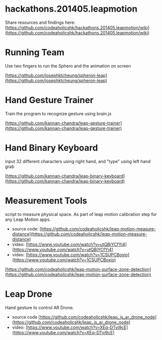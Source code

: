 hackathons.201405.leapmotion
============================

Share resources and findings here: [https://github.com/codeaholicshk/hackathons.201405.leapmotion/wiki] (https://github.com/codeaholicshk/hackathons.201405.leapmotion/wiki)


Running Team
=============================

Use two fingers to run the Sphero and the animation on screen

[https://github.com/josephktcheung/spheron-leap](https://github.com/josephktcheung/spheron-leap)


Hand Gesture Trainer
=============================

Train the program to recognize gesture using brain.js

[https://github.com/kannan-chandra/leap-gesture-trainer](https://github.com/kannan-chandra/leap-gesture-trainer)


Hand Binary Keyboard
=============================

input 32 different characters using right hand, and "type" using left hand grab

[https://github.com/kannan-chandra/leap-binary-keyboard](https://github.com/kannan-chandra/leap-binary-keyboard)


Measurement Tools
============================

script to measure physical space. As part of leap motion calibration step for any Leap Motion apps.

* source code: [https://github.com/codeaholicshk/leap-motion-measure-distance](https://github.com/codeaholicshk/leap-motion-measure-distance)
* video: [https://www.youtube.com/watch?v=utQBiYCfYi4](https://www.youtube.com/watch?v=utQBiYCfYi4)
* video: [https://www.youtube.com/watch?v=1CSUPCBoxio](https://www.youtube.com/watch?v=1CSUPCBoxio)

[https://github.com/codeaholicshk/leap-motion-surface-zone-detection](https://github.com/codeaholicshk/leap-motion-surface-zone-detection)


Leap Drone
============================

Hand gesture to control AR Drone.

* source code [https://github.com/codeaholicshk/leap_js_ar_drone_node](https://github.com/codeaholicshk/leap_js_ar_drone_node)
* video: [https://www.youtube.com/watch?v=XEq-DTvj9cE](https://www.youtube.com/watch?v=XEq-DTvj9cE)
